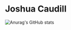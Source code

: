 # Joshua Caudill

![Anurag's GitHub stats](https://github-readme-stats.vercel.app/api?username=joshuacaudill60&hide=contribs,prs)
